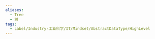 ```yaml
---
aliases:
  - Tree
  - 树
tags:
  - Label/Industry-工业科学/IT/Mindset/AbstractDataType/HighLevel
---
```


